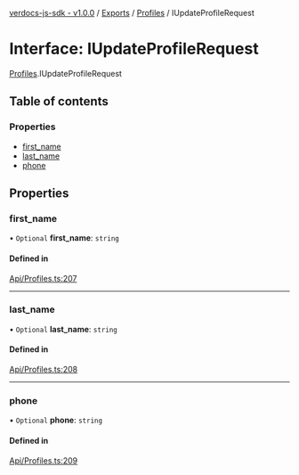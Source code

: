 [verdocs-js-sdk - v1.0.0](../README.md) / [Exports](../modules.md) / [Profiles](../modules/Profiles.md) / IUpdateProfileRequest

# Interface: IUpdateProfileRequest

[Profiles](../modules/Profiles.md).IUpdateProfileRequest

## Table of contents

### Properties

- [first_name](Profiles.IUpdateProfileRequest.md#first_name)
- [last_name](Profiles.IUpdateProfileRequest.md#last_name)
- [phone](Profiles.IUpdateProfileRequest.md#phone)

## Properties

### first\_name

• `Optional` **first\_name**: `string`

#### Defined in

[Api/Profiles.ts:207](https://github.com/Verdocs/js-sdk/blob/a85c709/src/Api/Profiles.ts#L207)

___

### last\_name

• `Optional` **last\_name**: `string`

#### Defined in

[Api/Profiles.ts:208](https://github.com/Verdocs/js-sdk/blob/a85c709/src/Api/Profiles.ts#L208)

___

### phone

• `Optional` **phone**: `string`

#### Defined in

[Api/Profiles.ts:209](https://github.com/Verdocs/js-sdk/blob/a85c709/src/Api/Profiles.ts#L209)
